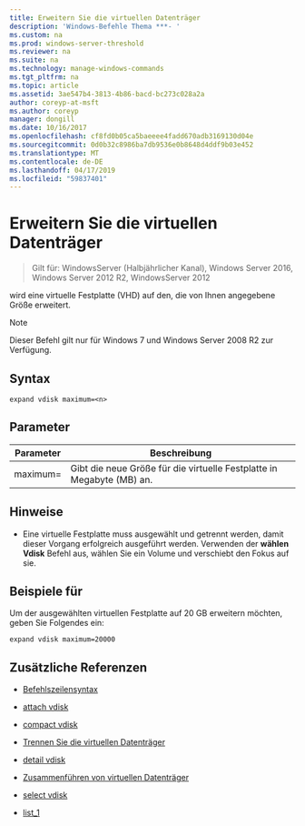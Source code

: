 ```yaml
---
title: Erweitern Sie die virtuellen Datenträger
description: 'Windows-Befehle Thema ***- '
ms.custom: na
ms.prod: windows-server-threshold
ms.reviewer: na
ms.suite: na
ms.technology: manage-windows-commands
ms.tgt_pltfrm: na
ms.topic: article
ms.assetid: 3ae547b4-3813-4b86-bacd-bc273c028a2a
author: coreyp-at-msft
ms.author: coreyp
manager: dongill
ms.date: 10/16/2017
ms.openlocfilehash: cf8fd0b05ca5baeeee4fadd670adb3169130d04e
ms.sourcegitcommit: 0d0b32c8986ba7db9536e0b8648d4ddf9b03e452
ms.translationtype: MT
ms.contentlocale: de-DE
ms.lasthandoff: 04/17/2019
ms.locfileid: "59837401"
---
```

# <a name="expand-vdisk"></a>Erweitern Sie die virtuellen Datenträger

>Gilt für: WindowsServer (Halbjährlicher Kanal), Windows Server 2016, Windows Server 2012 R2, WindowsServer 2012

wird eine virtuelle Festplatte (VHD) auf den, die von Ihnen angegebene Größe erweitert.
> [!NOTE]
> Dieser Befehl gilt nur für Windows 7 und Windows Server 2008 R2 zur Verfügung.
## <a name="syntax"></a>Syntax
```
expand vdisk maximum=<n>
```
## <a name="parameters"></a>Parameter
|Parameter|Beschreibung|
|-------|--------|
|maximum=<n>|Gibt die neue Größe für die virtuelle Festplatte in Megabyte (MB) an.|
## <a name="remarks"></a>Hinweise
-   Eine virtuelle Festplatte muss ausgewählt und getrennt werden, damit dieser Vorgang erfolgreich ausgeführt werden. Verwenden der **wählen Vdisk** Befehl aus, wählen Sie ein Volume und verschiebt den Fokus auf sie.
## <a name="BKMK_Examples"></a>Beispiele für
Um der ausgewählten virtuellen Festplatte auf 20 GB erweitern möchten, geben Sie Folgendes ein:
```
expand vdisk maximum=20000
```
## <a name="additional-references"></a>Zusätzliche Referenzen
-   [Befehlszeilensyntax](command-line-syntax-key.md)
-   [attach vdisk](attach-vdisk.md)
-   [compact vdisk](compact-vdisk.md)

-   [Trennen Sie die virtuellen Datenträger](detach-vdisk.md)
-   [detail vdisk](detail-vdisk.md)
-   [Zusammenführen von virtuellen Datenträger](merge-vdisk.md)
-   [select vdisk](select-vdisk.md)
-   [list_1](list_1.md)
